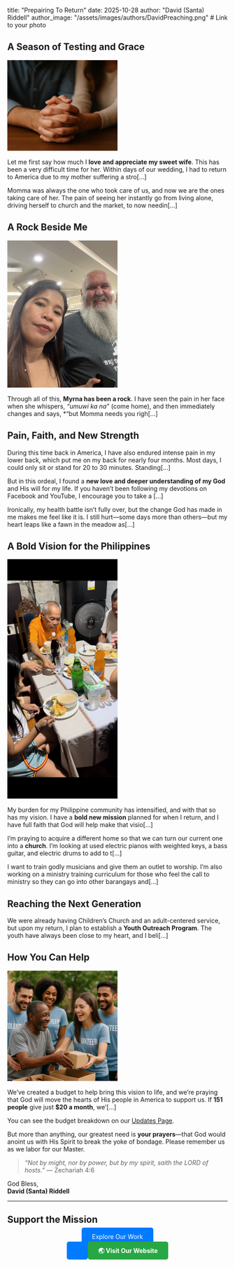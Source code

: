 title: "Prepairing To Return"
date: 2025-10-28
author: "David (Santa) Riddell"
author_image: "/assets/images/authors/DavidPreaching.png"  # Link to your photo

## A Season of Testing and Grace

<img src="/assets/images/blog/prayinghands.jpg" alt="Holding hands in prayer" style="width: 50%; height: auto;">

Let me first say how much I **love and appreciate my sweet wife**. This has been a very difficult time for her. Within days of our wedding, I had to return to America due to my mother suffering a stro[...]  

Momma was always the one who took care of us, and now we are the ones taking care of her. The pain of seeing her instantly go from living alone, driving herself to church and the market, to now needin[...]  

## A Rock Beside Me

<img src="/assets/images/blog/myrock.JPEG" alt="Couple supporting each other" style="width: 50%; height: auto;">

Through all of this, **Myrna has been a rock**. I have seen the pain in her face when she whispers, *“umuwi ka na”* (come home), and then immediately changes and says, *“but Momma needs you righ[...]  

## Pain, Faith, and New Strength

During this time back in America, I have also endured intense pain in my lower back, which put me on my back for nearly four months. Most days, I could only sit or stand for 20 to 30 minutes. Standing[...]  

But in this ordeal, I found a **new love and deeper understanding of my God** and His will for my life. If you haven’t been following my devotions on Facebook and YouTube, I encourage you to take a [...]  

Ironically, my health battle isn’t fully over, but the change God has made in me makes me feel like it is. I still hurt—some days more than others—but my heart leaps like a fawn in the meadow as[...]  

## A Bold Vision for the Philippines

<img src="/assets/images/blog/feeding8.PNG" alt="Philippines community" style="width: 50%; height: auto;">

My burden for my Philippine community has intensified, and with that so has my vision. I have a **bold new mission** planned for when I return, and I have full faith that God will help make that visio[...]  

I’m praying to acquire a different home so that we can turn our current one into a **church**. I’m looking at used electric pianos with weighted keys, a bass guitar, and electric drums to add to t[...]  

I want to train godly musicians and give them an outlet to worship. I’m also working on a ministry training curriculum for those who feel the call to ministry so they can go into other barangays and[...]  

## Reaching the Next Generation

We were already having Children’s Church and an adult-centered service, but upon my return, I plan to establish a **Youth Outreach Program**. The youth have always been close to my heart, and I beli[...]  

## How You Can Help

<img src="/assets/images/blog/helingothers.png" alt="Hands together in prayer" style="width: 50%; height: auto;">

We’ve created a budget to help bring this vision to life, and we’re praying that God will move the hearts of His people in America to support us. If **151 people** give just **$20 a month**, we’[...]  

You can see the budget breakdown on our [Updates Page](https://www.santamissions.org).  

But more than anything, our greatest need is **your prayers**—that God would anoint us with His Spirit to break the yoke of bondage. Please remember us as we labor for our Master.

> *“Not by might, nor by power, but by my spirit, saith the LORD of hosts.”* — Zechariah 4:6

God Bless,  
**David (Santa) Riddell**

---

## Support the Mission

<p align="center">
  <a href="https://www.paypal.com/donate/?hosted_button_id=AUW4GKC4SJ8XJ&source=qr" style="background-color:#007BFF;color:white;padding:12px 24px;text-decoration:none;border-radius:5px;font-weight:bol[...]  
</p>

## Explore Our Work

<p align="center">
  <a href="https://www.santamissions.org" style="background-color:#28a745;color:white;padding:12px 24px;text-decoration:none;border-radius:5px;font-weight:bold;">🌏 Visit Our Website</a>
</p>
